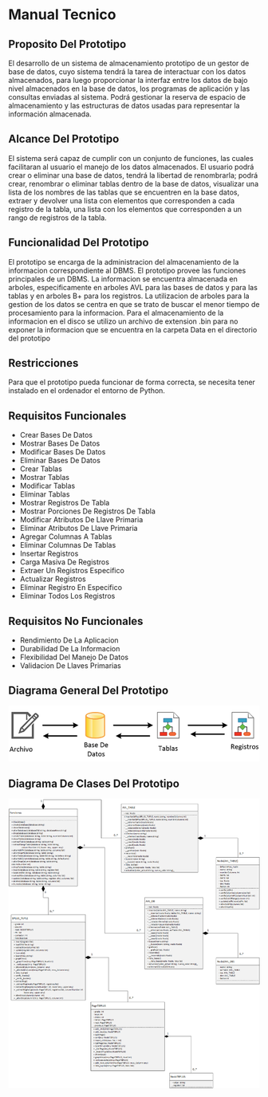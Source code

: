 # Manual Tecnico

## Proposito Del Prototipo
El desarrollo de un sistema de almacenamiento prototipo de un gestor de base de datos, 
cuyo sistema tendrá la tarea de interactuar con los datos almacenados, 
para luego proporcionar la interfaz entre los datos de bajo nivel almacenados 
en la base de datos, los programas de aplicación y las consultas enviadas al sistema. 
Podrá gestionar la reserva de espacio de almacenamiento y las estructuras de datos
usadas para representar la información almacenada.

## Alcance Del Prototipo
El sistema será capaz de cumplir con un conjunto de funciones, las cuales facilitaran 
al usuario el manejo de los datos almacenados. El usuario podrá crear o eliminar una 
base de datos, tendrá la libertad de renombrarla; podrá crear, renombrar o eliminar 
tablas dentro de la base de datos, visualizar una lista de los nombres de las tablas 
que se encuentren en la base datos, extraer y devolver una lista con elementos que 
corresponden a cada registro de la tabla, una lista con los elementos que corresponden 
a un rango de registros de la tabla.

## Funcionalidad Del Prototipo
El prototipo se encarga de la administracion del almacenamiento de la 
informacion correspondiente al DBMS. El prototipo provee las funciones 
principales de un DBMS. La informacion se encuentra almacenada en arboles,
especificamente en arboles AVL para las bases de datos y para las tablas 
y en arboles B+ para los registros. La utilizacion de arboles para la 
gestion de los datos se centra en que se trato de buscar el menor tiempo 
de procesamiento para la informacion. Para el almacenamiento de la informacion 
en el disco se utilizo un archivo de extension .bin para no exponer la informacion
que se encuentra en la carpeta Data en el directorio del prototipo

## Restricciones
Para que el prototipo pueda funcionar de forma correcta, se necesita tener instalado 
en el ordenador el entorno de Python. 

## Requisitos Funcionales
* Crear Bases De Datos
* Mostrar Bases De Datos
* Modificar Bases De Datos
* Eliminar Bases De Datos
* Crear Tablas
* Mostrar Tablas
* Modificar Tablas
* Eliminar Tablas
* Mostrar Registros De Tabla
* Mostrar Porciones De Registros De Tabla
* Modificar Atributos De Llave Primaria
* Eliminar Atributos De Llave Primaria
* Agregar Columnas A Tablas
* Eliminar Columnas De Tablas
* Insertar Registros
* Carga Masiva De Registros
* Extraer Un Registros Especifico
* Actualizar Registros
* Eliminar Registro En Especifico
* Eliminar Todos Los Registros

## Requisitos No Funcionales
* Rendimiento De La Aplicacion
* Durabilidad De La Informacion
* Flexibilidad Del Manejo De Datos
* Validacion De Llaves Primarias

## Diagrama General Del Prototipo
![..](https://github.com/jorgeisa/Respaldo_EDD_Fase1/blob/main/team13/Arquitectura.png)

## Diagrama De Clases Del Prototipo
![..](https://github.com/jorgeisa/Respaldo_EDD_Fase1/blob/main/team13/Diagrama%20De%20Clases.png)






